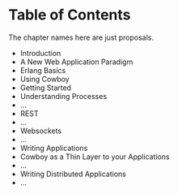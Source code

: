 Table of Contents
=================

The chapter names here are just proposals.

 *  Introduction
   *  A New Web Application Paradigm
   *  Erlang Basics
 *  Using Cowboy
   *  Getting Started
   *  Understanding Processes
   *  ...
 *  REST
   *  ...
 *  Websockets
   *  ...
 *  Writing Applications
   *  Cowboy as a Thin Layer to your Applications
   *  ...
 *  Writing Distributed Applications
   *  ...
